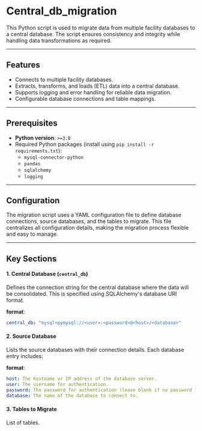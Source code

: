 # Central_db_migration

This Python script is used to migrate data from multiple facility databases to a central database. The script ensures consistency and integrity while handling data transformations as required.

---

## Features

- Connects to multiple facility databases.
- Extracts, transforms, and loads (ETL) data into a central database.
- Supports logging and error handling for reliable data migration.
- Configurable database connections and table mappings.

---

## Prerequisites

- **Python version**: `>=3.8`
- Required Python packages (install using `pip install -r requirements.txt`):
  - `mysql-connector-python`
  - `pandas`
  - `sqlalchemy`
  - `logging`

---

## Configuration

The migration script uses a YAML configuration file to define database connections, source databases, and the tables to migrate. This file centralizes all configuration details, making the migration process flexible and easy to manage.

---

## Key Sections

#### 1. **Central Database (`central_db`)**

Defines the connection string for the central database where the data will be consolidated. This is specified using SQLAlchemy's database URI format.

**format**:  
```yaml
central_db: "mysql+pymysql://<user>:<password>@<host>/<database>"
```


#### 2. Source Database 

Lists the source databases with their connection details. Each database entry includes:

**format**: 
```yaml
host: The hostname or IP address of the database server.
user: The username for authentication.
password: The password for authentication (leave blank if no password is required).
database: The name of the database to connect to.
```

#### 3. Tables to Migrate

List of tables.

